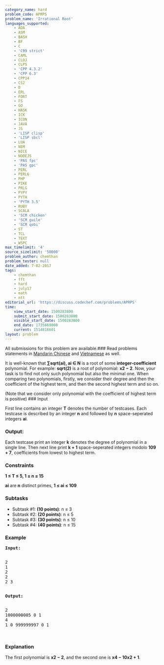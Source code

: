 ```yaml
---
category_name: hard
problem_code: APRPS
problem_name: 'Irrational Root'
languages_supported:
    - ADA
    - ASM
    - BASH
    - BF
    - C
    - 'C99 strict'
    - CAML
    - CLOJ
    - CLPS
    - 'CPP 4.3.2'
    - 'CPP 6.3'
    - CPP14
    - CS2
    - D
    - ERL
    - FORT
    - FS
    - GO
    - HASK
    - ICK
    - ICON
    - JAVA
    - JS
    - 'LISP clisp'
    - 'LISP sbcl'
    - LUA
    - NEM
    - NICE
    - NODEJS
    - 'PAS fpc'
    - 'PAS gpc'
    - PERL
    - PERL6
    - PHP
    - PIKE
    - PRLG
    - PYPY
    - PYTH
    - 'PYTH 3.5'
    - RUBY
    - SCALA
    - 'SCM chicken'
    - 'SCM guile'
    - 'SCM qobi'
    - ST
    - TCL
    - TEXT
    - WSPC
max_timelimit: '4'
source_sizelimit: '50000'
problem_author: chemthan
problem_tester: null
date_added: 7-02-2017
tags:
    - chemthan
    - fft
    - hard
    - july17
    - math
    - ntt
editorial_url: 'https://discuss.codechef.com/problems/APRPS'
time:
    view_start_date: 1500283800
    submit_start_date: 1500283800
    visible_start_date: 1500283800
    end_date: 1735669800
    current: 1514816601
layout: problem
---
```

All submissions for this problem are available.###  Read problems statements in [Mandarin Chinese](http://www.codechef.com/download/translated/JULY17/mandarin/APRPS.pdf) and [Vietnamese](http://www.codechef.com/download/translated/JULY17/vietnamese/APRPS.pdf) as well.

It is well-known that **∑sqrt(ai), ai ∈ N** is a root of some **integer-coefficient** polynomial. For example: **sqrt(2)** is a root of polynomial: **x2 − 2**. Now, your task is to find not only such polynomial but also the minimal one. When comparing two polynomials, firstly, we consider their degree and then the coefficient of the highest term, and then the second highest term and so on.

 (Note that we consider only polynomial with the coefficient of highest term is positive) ### Input

First line contains an integer **T** denotes the number of testcases. Each testcase is described by an integer **n** and followed by **n** space-seperated integers **ai**.

### Output:

Each testcase print an integer **k** denotes the degree of polynomial in a single line. Then next line print **k + 1**  space-seperated integers modolo **109 + 7**, coefficients from lowest to highest term.

### Constraints

**1 ≤ T ≤ 5, 1 ≤ n ≤ 15**

**ai** are **n** distinct primes, **1 ≤ ai ≤ 109**

### Subtasks

- Subtask #1: **(10 points)**: n ≤ 3
- Subtask #2: **(20 points)**: n ≤ 5
- Subtask #3: **(30 points)**: n ≤ 10
- Subtask #4: **(40 points)**: n ≤ 15

### Example

<pre><b>Input:</b>
<p>
2
1
2
2
2 3
</p>
<b>Output:</b>
<p>
2
1000000005 0 1
4
1 0 999999997 0 1
</p>
</pre>
### Explanation

The first polynomial is **x2 − 2**, and the second one is **x4 − 10x2 + 1**.
